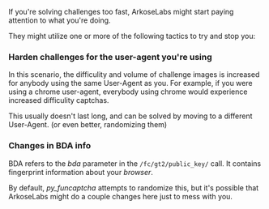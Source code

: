 If you're solving challenges too fast, ArkoseLabs might start paying attention to what you're doing.

They might utilize one or more of the following tactics to try and stop you:
 
### Harden challenges for the user-agent you're using
In this scenario, the difficulity and volume of challenge images is increased for anybody using the same User-Agent as you.
For example, if you were using a chrome user-agent, everybody using chrome would experience increased difficulity captchas.

This usually doesn't last long, and can be solved by moving to a different User-Agent. (or even better, randomizing them)


### Changes in BDA info
BDA refers to the *bda* parameter in the `/fc/gt2/public_key/` call. It contains fingerprint information about your *browser*.

By default, *py_funcaptcha* attempts to randomize this, but it's possible that ArkoseLabs might do a couple changes here just to mess with you.
